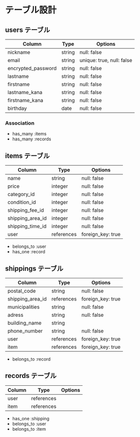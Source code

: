 # テーブル設計

## users テーブル

| Column                   | Type     | Options      |
| --------                 | ------   | -----------  |
| nickname                 | string   | null: false  |
| email                    | string   | unique: true, null: false |
| encrypted_password       | string   | null: false  |
| lastname                 | string   | null: false  |
| firstname                | string   | null: false  |
| lastname_kana            | string   | null: false  |
| firstname_kana           | string   | null: false  |
| birthday                 | date     | null: false  |

### Association

- has_many :items
- has_many :records

## items テーブル

| Column             | Type       | Options     |
| ------             | ------     | ----------- |
| name          | string     | null: false |
| price         | integer    | null: false |
| category_id        | integer    | null: false |
| condition_id       | integer    | null: false |
| shipping_fee_id    | integer    | null: false |
| shipping_area_id   | integer    | null: false |
| shipping_time_id   | integer    | null: false |
| user               | references | foreign_key: true |

- belongs_to :user
- has_one :record

## shippings テーブル

| Column           | Type          | Options     |
| -------          | ----------    | ------------|
| postal_code      | string       | null: false |
| shipping_area_id | references    | foreign_key: true |
| municipalities   | string        | null: false |
| adress           | string        | null: false |
| building_name    | string        |             |
| phone_number     | string        | null: false |
| user             | references    | foreign_key: true|
| item             | references    | foreign_key: true|

- belongs_to :record

## records テーブル

| Column           | Type          | Options     |
| -------          | ----------    | ------------|
| user             | references    |             |
| item             | references    |             |


- has_one :shipping
- belongs_to :user
- belongs_to :item